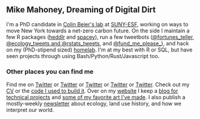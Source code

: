 ## Mike Mahoney, Dreaming of Digital Dirt

I'm a PhD candidate in [Colin Beier's lab](https://www.esf.edu/faculty/beier/) at [SUNY-ESF](esf.edu/), working on ways to move New York towards a net-zero carbon future. On the side I maintain a few R packages ([heddlr](https://github.com/mikemahoney218/heddlr) and [spacey](https://github.com/mikemahoney218/spacey)), run a few tweetbots ([@fortunes_teller](https://github.com/mikemahoney218/fortunes_teller), [@ecology_tweets and @rstats_tweets](https://github.com/mikemahoney218/retweet_bot), and [@fund_me_please_](https://twitter.com/fund_me_please_)), and hack on my (PhD-stipend sized) [homelab](https://github.com/mikemahoney218/pi-admin). I'm at my best with R or SQL, but have seen projects through using Bash/Python/Rust/Javascript too.

### Other places you can find me

Find me on [Twitter](https://twitter.com/MikeMahoney218) or [Twitter](https://twitter.com/fortunes_teller) or [Twitter](https://twitter.com/ecology_tweets) or [Twitter](https://twitter.com/rstats_tweets) or [Twitter](https://twitter.com/fund_me_please_). Check out my [CV](https://github.com/mikemahoney218/Resume_CV/blob/master/Mahoney_CV.pdf) or the [code I used to build it](https://github.com/mikemahoney218/Resume_CV). Over on my [website](https://www.mm218.dev/) I keep a [blog for technical projects](https://www.mm218.dev/blog) and [some of my favorite art I've made](https://www.mm218.dev/portfolio/). I also publish a mostly-weekly [newsletter](https://systematica.substack.com/) about ecology, land use history, and how we interpret our world.
